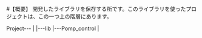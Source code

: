 #【概要】
開発したライブラリを保存する所です。このライブラリを使ったプロジェクトは、この一つ上の階層にあります。

Project---
        |
        |---lib
        |---Pomp_control
        |